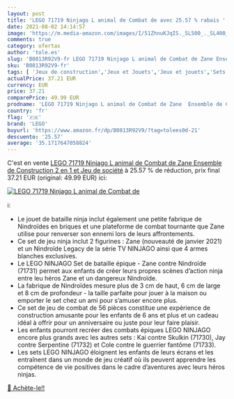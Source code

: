 ```yaml
---
layout: post
title: 'LEGO 71719 Ninjago L animal de Combat de avec 25.57 % rabais '
date: 2021-08-02 14:14:57
image: 'https://m.media-amazon.com/images/I/51ZhnuKJqIS._SL500_._SL400_.jpg'
comments: true
category: ofertas
author: 'tole.es'
slug: 'B0813R92V9-fr LEGO 71719 Ninjago L animal de Combat de Zane Ensemble de...'
sku: 'B0813R92V9-fr'
tags: [ 'Jeux de construction','Jeux et Jouets','Jeux et jouets','Sets de jeux de construction','lego', ]
actualPrice: 37.21 EUR
currency: EUR
price: 37.21
comparePrice: 49.99 EUR
prodname: 'LEGO 71719 Ninjago L animal de Combat de Zane  Ensemble de Construction 2 en 1 et Jeu de société'
country: 'fr'
flag: '🇫🇷'
brand: 'LEGO'
buyurl: 'https://www.amazon.fr/dp/B0813R92V9/?tag=tolees0d-21'
descuento: '25.57'
average: '35.1717647058824'
---
```


C'est en vente [LEGO 71719 Ninjago L animal de Combat de Zane  Ensemble de Construction 2 en 1 et Jeu de société](https://www.amazon.fr/dp/B0813R92V9/?tag=tolees0d-21)  à  25.57 % de réduction, prix final  37.21 EUR (original: 49.99 EUR) ici:

[![LEGO 71719 Ninjago L animal de Combat de](https://m.media-amazon.com/images/I/51ZhnuKJqIS._SL500_._SL400_.jpg)](https://www.amazon.fr/dp/B0813R92V9/?tag=tolees0d-21)

ℹ️:

- Le jouet de bataille ninja inclut également une petite fabrique de Nindroïdes en briques et une plateforme de combat tournante que Zane utilise pour renverser son ennemi lors de leurs affrontements.
- Ce set de jeu ninja inclut 2 figurines : Zane (nouveauté de janvier 2021) et un Nindroïde Legacy de la série TV NINJAGO ainsi que 4 armes blanches exclusives.
- Le LEGO NINJAGO Set de bataille épique - Zane contre Nindroïde (71731) permet aux enfants de créer leurs propres scènes d’action ninja entre leu héros Zane et un dangereux Nindroïde.
- La fabrique de Nindroïdes mesure plus de 3 cm de haut, 6 cm de large et 8 cm de profondeur - la taille parfaite pour jouer à la maison ou emporter le set chez un ami pour s’amuser encore plus.
- Ce set de jeu de combat de 56 pièces constitue une expérience de construction amusante pour les enfants de 6 ans et plus et un cadeau idéal à offrir pour un anniversaire ou juste pour leur faire plaisir.
- Les enfants pourront recréer des combats épiques LEGO NINJAGO encore plus grands avec les autres sets : Kai contre Skulkin (71730), Jay contre Serpentine (71732) et Cole contre le guerrier fantôme (71733).
- Les sets LEGO NINJAGO éloignent les enfants de leurs écrans et les entraînent dans un monde de jeu créatif où ils peuvent apprendre les compétence de vie positives dans le cadre d’aventures avec leurs héros ninjas.

[🛒 Achète-le!!](https://www.amazon.fr/dp/B0813R92V9/?tag=tolees0d-21)
